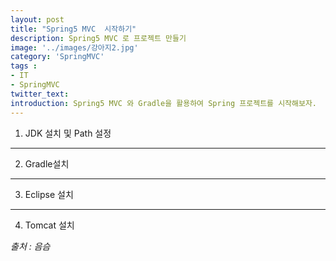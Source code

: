 ```yaml
---
layout: post
title: "Spring5 MVC  시작하기"
description: Spring5 MVC 로 프로젝트 만들기
image: '../images/강아지2.jpg'
category: 'SpringMVC'
tags : 
- IT
- SpringMVC
twitter_text: 
introduction: Spring5 MVC 와 Gradle을 활용하여 Spring 프로젝트를 시작해보자.
---
```





1) JDK 설치 및 Path 설정





_ _ _





2) Gradle설치





_ _ _





3) Eclipse 설치





_ _ _





4) Tomcat 설치









*출처 : 음슴*
